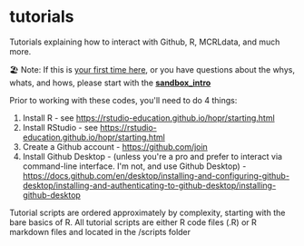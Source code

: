 # tutorials
Tutorials explaining how to interact with Github, R, MCRLdata, and much more. 

🏖️ Note: If this is <ins>your first time here</ins>, or you have questions about the whys, whats, and hows, please start with the **[sandbox_intro](https://github.com/MCRLdata-Sandbox/.github/blob/main/sandbox_intro.md)**

Prior to working with these codes, you'll need to do 4 things:

  1. Install R - see https://rstudio-education.github.io/hopr/starting.html
  2. Install RStudio - see https://rstudio-education.github.io/hopr/starting.html
  3. Create a Github account - https://github.com/join
  4. Install Github Desktop - (unless you're a pro and prefer to interact via command-line interface. I'm not, and use Github Desktop) - https://docs.github.com/en/desktop/installing-and-configuring-github-desktop/installing-and-authenticating-to-github-desktop/installing-github-desktop

Tutorial scripts are ordered approximately by complexity, starting with the bare basics of R. All tutorial scripts are either R code files (.R) or R markdown files and located in the /scripts folder

